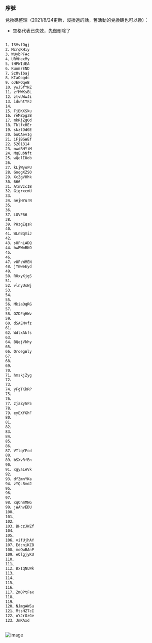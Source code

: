 ### 序號

兌換碼整理（2021/8/24更新，沒換過的話，舊活動的兌換碼也可以換）：

* 空格代表已失效，先做刪除了
```markdown

1、ISVvfOgj
2、McrqKHiy
3、WUybPFAc
4、URVHexMy
5、tHPWIdEA
6、KuomrEND
7、SzOvIbaj
8、KIaOogdc
9、oJEFOqeB
10、ywJSfYNZ
11、zfMWKsBL
12、ztvUWwJi
13、idwhtYFJ
14、 
15、FjBKXSku
16、reMZpgzB
17、mkRjZgOd
18、TklfxHEr
19、skztDdGE
20、buQAevIg
21、iFjBGWEf
22、5201314
23、nwdBHYiM
24、MqEubNft
25、wQelIUob
26、
27、kLjWyoFU
28、GnqgXZSO
29、XcZgVHhk
30、666
31、AtmVzcIB
32、GigrxcmU
33、
34、nejHYurN
35、
36、
37、LOVE66
38、
39、PHzgEqsR
40、
41、WLnBqmiJ
42、
43、sUFnLADQ
44、hwRWmBKO
45、
46、
47、vOPzWMEN
48、jYmweEyd
49、
50、ROxyXjgS
51、
52、vlnyUsWj
53、
54、
55、
56、MkiaOqRG
57、
58、OZDEqHWv
59、
60、dSAEMvfz
61、
62、WdlxAkfs
63、
64、BQejVkhy
65、
66、QroegWly
67、
68、
69、
70、
71、hmskjZyg
72、
73、
74、yFgTKkRP
75、
76、
77、zjaZyGFS
78、
79、eyEXfGhF
80、
81、
82、
83、
84、
85、
86、
87、VTlqYFcd
88、
89、bSXvRfBn
90、
91、xgyaLeVk
92、
93、dfZmnYKa
94、zYQLBmdJ
95、
96、
97、
98、xqOnmMNG
99、jWAhvEDU
100、
101、
102、
103、BHczJWZf
104、
105、
106、vifUjhAY
107、EdcniKZB
108、moQwBAnP
109、eQlgjyKU
110、
111、
112、BxIqNLWk
113、
114、
115、
116、
117、ZmOPtFax
118、
119、
120、NJmgAWSu
121、MtsHZTcI
122、oYJrOzGe
123、JmKAxd

```

##
![image](https://github.com/molinehuang/gwen/blob/5c92d0347eae7636f5e88847e75251c03fcfa3d3/S__13238291.jpg)
